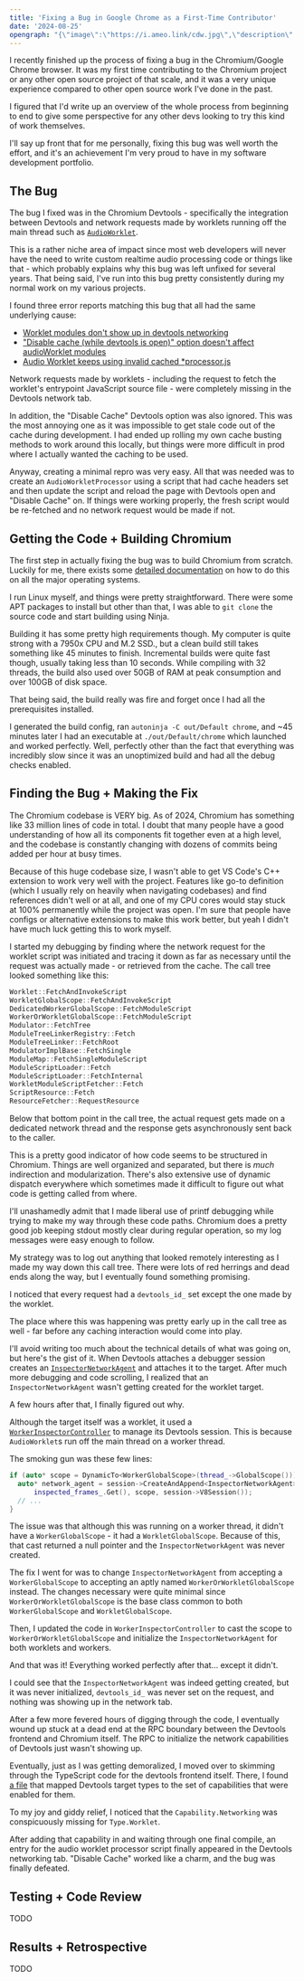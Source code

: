 ```yaml
---
title: 'Fixing a Bug in Google Chrome as a First-Time Contributor'
date: '2024-08-25'
opengraph: "{\"image\":\"https://i.ameo.link/cdw.jpg\",\"description\":\"A rundown of my experience finding and fixing a bug in the Chromium/Google Chrome browser - specifically in the devtools.  It includes details about the bug itself as well as notes about what it was like working on the Chromium project as a first-time contributor.\",\"meta\":[{\"name\":\"twitter:card\",\"content\":\"summary_large_image\"},{\"name\":\"twitter:image\",\"content\":\"https://i.ameo.link/cdw.jpg\"},{\"name\":\"og:image:width\",\"content\":\"3456\"},{\"name\":\"og:image:height\",\"content\":\"1984\"},{\"name\":\"og:image:alt\",\"content\":\"A screenshot of one of the Gerrit code review UI for one of the pull requests I made to fix the bug discussed in this blog post.  It shows a dark-themed UI with lots of text and fields typical of a code review tool.  It shows the PR name (Devtools: Update `InspectorNetworkAgent` to support worklets), PR description, and list of changed files and diff.  There are some badges containing the names of people who reviewed the code as well as some other badges indicating that the change has been merged.\"},{\"name\":\"twitter:image:alt\",\"content\":\"A screenshot of one of the Gerrit code review UI for one of the pull requests I made to fix the bug discussed in this blog post.  It shows a dark-themed UI with lots of text and fields typical of a code review tool.  It shows the PR name (Devtools: Update `InspectorNetworkAgent` to support worklets), PR description, and list of changed files and diff.  There are some badges containing the names of people who reviewed the code as well as some other badges indicating that the change has been merged.\"}]}"
---
```


I recently finished up the process of fixing a bug in the Chromium/Google Chrome browser.  It was my first time contributing to the Chromium project or any other open source project of that scale, and it was a very unique experience compared to other open source work I've done in the past.

I figured that I'd write up an overview of the whole process from beginning to end to give some perspective for any other devs looking to try this kind of work themselves.

<div class="note padded">
I'll say up front that for me personally, fixing this bug was well worth the effort, and it's an achievement I'm very proud to have in my software development portfolio.
</div>

## The Bug

The bug I fixed was in the Chromium Devtools - specifically the integration between Devtools and network requests made by worklets running off the main thread such as [`AudioWorklet`](https://developer.mozilla.org/en-US/docs/Web/API/AudioWorklet).

This is a rather niche area of impact since most web developers will never have the need to write custom realtime audio processing code or things like that - which probably explains why this bug was left unfixed for several years.  That being said, I've run into this bug pretty consistently during my normal work on my various projects.

I found three error reports matching this bug that all had the same underlying cause:

 * [Worklet modules don't show up in devtools networking](https://issues.chromium.org/issues/40686236)
 * ["Disable cache (while devtools is open)" option doesn't affect audioWorklet modules](https://issues.chromium.org/issues/40592236)
 * [Audio Worklet keeps using invalid cached *processor.js](https://issues.chromium.org/issues/40935361)

Network requests made by worklets - including the request to fetch the worklet's entrypoint JavaScript source file - were completely missing in the Devtools network tab.

In addition, the "Disable Cache" Devtools option was also ignored.  This was the most annoying one as it was impossible to get stale code out of the cache during development.  I had ended up rolling my own cache busting methods to work around this locally, but things were more difficult in prod where I actually wanted the caching to be used.

Anyway, creating a minimal repro was very easy.  All that was needed was to create an `AudioWorkletProcessor` using a script that had cache headers set and then update the script and reload the page with Devtools open and "Disable Cache" on.  If things were working properly, the fresh script would be re-fetched and no network request would be made if not.

## Getting the Code + Building Chromium

The first step in actually fixing the bug was to build Chromium from scratch.  Luckily for me, there exists some [detailed documentation](https://www.chromium.org/developers/how-tos/get-the-code/) on how to do this on all the major operating systems.

I run Linux myself, and things were pretty straightforward.  There were some APT packages to install but other than that, I was able to `git clone` the source code and start building using Ninja.

Building it has some pretty high requirements though.   My computer is quite strong with a 7950x CPU and M.2 SSD., but a clean build still takes something like 45 minutes to finish.  Incremental builds were quite fast though, usually taking less than 10 seconds.  While compiling with 32 threads, the build also used over 50GB of RAM at peak consumption and over 100GB of disk space.

<div class="good padded">
That being said, the build really was fire and forget once I had all the prerequisites installed.
</div>

I generated the build config, ran `autoninja -C out/Default chrome`, and ~45 minutes later I had an executable at `./out/Default/chrome` which launched and worked perfectly.  Well, perfectly other than the fact that everything was incredibly slow since it was an unoptimized build and had all the debug checks enabled.

## Finding the Bug + Making the Fix

The Chromium codebase is VERY big.  As of 2024, Chromium has something like 33 million lines of code in total.  I doubt that many people have a good understanding of how all its components fit together even at a high level, and the codebase is constantly changing with dozens of commits being added per hour at busy times.

Because of this huge codebase size, I wasn't able to get VS Code's C++ extension to work very well with the project.  Features like go-to definition (which I usually rely on heavily when navigating codebases) and find references didn't well or at all, and one of my CPU cores would stay stuck at 100% permanently while the project was open.  I'm sure that people have configs or alternative extensions to make this work better, but yeah I didn't have much luck getting this to work myself.

I started my debugging by finding where the network request for the worklet script was initiated and tracing it down as far as necessary until the request was actually made - or retrieved from the cache.  The call tree looked something like this:

```cpp
Worklet::FetchAndInvokeScript
WorkletGlobalScope::FetchAndInvokeScript
DedicatedWorkerGlobalScope::FetchModuleScript
WorkerOrWorkletGlobalScope::FetchModuleScript
Modulator::FetchTree
ModuleTreeLinkerRegistry::Fetch
ModuleTreeLinker::FetchRoot
ModulatorImplBase::FetchSingle
ModuleMap::FetchSingleModuleScript
ModuleScriptLoader::Fetch
ModuleScriptLoader::FetchInternal
WorkletModuleScriptFetcher::Fetch
ScriptResource::Fetch
ResourceFetcher::RequestResource
```

Below that bottom point in the call tree, the actual request gets made on a dedicated network thread and the response gets asynchronously sent back to the caller.

This is a pretty good indicator of how code seems to be structured in Chromium.  Things are well organized and separated, but there is _much_ indirection and modularization.  There's also extensive use of dynamic dispatch everywhere which sometimes made it difficult to figure out what code is getting called from where.

I'll unashamedly admit that I made liberal use of printf debugging while trying to make my way through these code paths.  Chromium does a pretty good job keeping stdout mostly clear during regular operation, so my log messages were easy enough to follow.

My strategy was to log out anything that looked remotely interesting as I made my way down this call tree.  There were lots of red herrings and dead ends along the way, but I eventually found something promising.

<div class="note padded">
I noticed that every request had a <code>devtools_id_</code> set except the one made by the worklet.
</div>

The place where this was happening was pretty early up in the call tree as well - far before any caching interaction would come into play.

I'll avoid writing too much about the technical details of what was going on, but here's the gist of it.  When Devtools attaches a debugger session creates an [`InspectorNetworkAgent`](https://source.chromium.org/chromium/chromium/src/+/main:third_party/blink/renderer/core/inspector/inspector_network_agent.cc) and attaches it to the target.  After much more debugging and code scrolling, I realized that an `InspectorNetworkAgent` wasn't getting created for the worklet target.

A few hours after that, I finally figured out why.

Although the target itself was a worklet, it used a [`WorkerInspectorController`](https://source.chromium.org/chromium/chromium/src/+/main:third_party/blink/renderer/core/inspector/worker_inspector_controller.cc) to manage its Devtools session.  This is because `AudioWorklet`s run off the main thread on a worker thread.

The smoking gun was these few lines:

```cpp
if (auto* scope = DynamicTo<WorkerGlobalScope>(thread_->GlobalScope())) {
  auto* network_agent = session->CreateAndAppend<InspectorNetworkAgent>(
      inspected_frames_.Get(), scope, session->V8Session());
  // ...
}
```

The issue was that although this was running on a worker thread, it didn't have a `WorkerGlobalScope` - it had a `WorkletGlobalScope`.  Because of this, that cast returned a null pointer and the `InspectorNetworkAgent` was never created.

The fix I went for was to change `InspectorNetworkAgent` from accepting a `WorkerGlobalScope` to accepting an aptly named `WorkerOrWorkletGlobalScope` instead.  The changes necessary were quite minimal since `WorkerOrWorkletGlobalScope` is the base class common to both `WorkerGlobalScope` and `WorkletGlobalScope`.

Then, I updated the code in `WorkerInspectorController` to cast the scope to `WorkerOrWorkletGlobalScope` and initialize the `InspectorNetworkAgent` for both worklets and workers.

And that was it!  Everything worked perfectly after that... except it didn't.

I could see that the `InspectorNetworkAgent` was indeed getting created, but it was never initialized, `devtools_id_` was never set on the request, and nothing was showing up in the network tab.

After a few more fevered hours of digging through the code, I eventually wound up stuck at a dead end at the RPC boundary between the Devtools frontend and Chromium itself.  The RPC to initialize the network capabilities of Devtools just wasn't showing up.

Eventually, just as I was getting demoralized, I moved over to skimming through the TypeScript code for the devtools frontend itself.  There, I found [a file](https://source.chromium.org/chromium/chromium/src/+/main:third_party/devtools-frontend/src/front_end/core/sdk/Target.ts) that mapped Devtools target types to the set of capabilities that were enabled for them.

To my joy and giddy relief, I noticed that the `Capability.Networking` was conspicuously missing for `Type.Worklet`.

After adding that capability in and waiting through one final compile, an entry for the audio worklet processor script finally appeared in the Devtools networking tab.  "Disable Cache" worked like a charm, and the bug was finally defeated.

## Testing + Code Review

TODO

## Results + Retrospective

TODO
